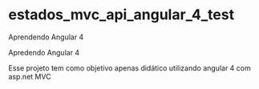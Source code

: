# estados_mvc_api_angular_4_test
Aprendendo Angular 4 

Apredendo Angular 4

Esse projeto tem como objetivo apenas didático utilizando angular 4 com asp.net MVC 

